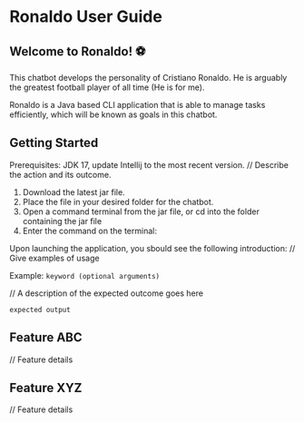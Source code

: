 # Ronaldo User Guide

## Welcome to Ronaldo! ⚽
This chatbot develops the personality of Cristiano Ronaldo.
He is arguably the greatest football player of all time (He is for me).

Ronaldo is a Java based CLI application that is able to manage tasks efficiently,
which will be known as goals in this chatbot.

## Getting Started 

Prerequisites: JDK 17, update Intellij to the most recent version.
// Describe the action and its outcome.
1. Download the latest jar file.
2. Place the file in your desired folder for the chatbot.
3. Open a command terminal from the jar file, or cd into the folder containing the jar file
4. Enter the command on the terminal:

Upon launching the application, you sbould see the following introduction:
// Give examples of usage

Example: `keyword (optional arguments)`

// A description of the expected outcome goes here

```
expected output
```

## Feature ABC

// Feature details


## Feature XYZ

// Feature details